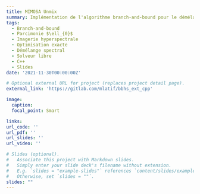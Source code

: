 ```yaml
---
title: MIMOSA Unmix
summary: Implémentation de l'algorithme branch-and-bound pour le démélange spectral parcimonieux.
tags:
  - Branch-and-bound
  - Parcimonie $\ell_{0}$
  - Imagerie hyperspectrale
  - Optimisation exacte
  - Démélange spectral
  - Solveur libre
  - C++
  - Slides
date: '2021-11-30T00:00:00Z'

# Optional external URL for project (replaces project detail page).
external_link: 'https://gitlab.com/mlatif/bbhs_ext_cpp'

image:
  caption:
  focal_point: Smart

links:
url_code: ''
url_pdf: ''
url_slides: ''
url_video: ''

# Slides (optional).
#   Associate this project with Markdown slides.
#   Simply enter your slide deck's filename without extension.
#   E.g. `slides = "example-slides"` references `content/slides/example-slides.md`.
#   Otherwise, set `slides = ""`.
slides: ""
---
```

